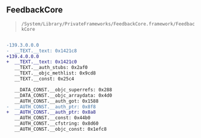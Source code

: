 ## FeedbackCore

> `/System/Library/PrivateFrameworks/FeedbackCore.framework/FeedbackCore`

```diff

-139.3.0.0.0
-  __TEXT.__text: 0x1421c8
+139.4.0.0.0
+  __TEXT.__text: 0x1421c0
   __TEXT.__auth_stubs: 0x2af0
   __TEXT.__objc_methlist: 0x9cd8
   __TEXT.__const: 0x25c4

   __DATA_CONST.__objc_superrefs: 0x288
   __DATA_CONST.__objc_arraydata: 0x4d0
   __AUTH_CONST.__auth_got: 0x1588
-  __AUTH_CONST.__auth_ptr: 0x8f8
+  __AUTH_CONST.__auth_ptr: 0x8a8
   __AUTH_CONST.__const: 0x44b0
   __AUTH_CONST.__cfstring: 0x8d60
   __AUTH_CONST.__objc_const: 0x1efc8

```
